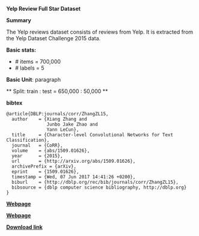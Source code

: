 **Yelp Review Full Star Dataset**

**Summary**

The Yelp reviews dataset consists of reviews from Yelp. It is extracted from the Yelp Dataset Challenge 2015 data.


**Basic stats:**
+ \# items = 700,000
+ \# labels = 5

**Basic Unit**: paragraph

** Split: train : test = 650,000 : 50,000 **

**bibtex**

```
@article{DBLP:journals/corr/ZhangZL15,
  author    = {Xiang Zhang and
               Junbo Jake Zhao and
               Yann LeCun},
  title     = {Character-level Convolutional Networks for Text Classification},
  journal   = {CoRR},
  volume    = {abs/1509.01626},
  year      = {2015},
  url       = {http://arxiv.org/abs/1509.01626},
  archivePrefix = {arXiv},
  eprint    = {1509.01626},
  timestamp = {Wed, 07 Jun 2017 14:41:26 +0200},
  biburl    = {http://dblp.org/rec/bib/journals/corr/ZhangZL15},
  bibsource = {dblp computer science bibliography, http://dblp.org}
}
```

[**Webpage**](http://www.yelp.com/dataset_challenge)

[**Webpage**](http://xzh.me/)

[**Download link**](http://goo.gl/JyCnZq)
